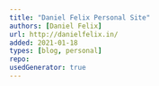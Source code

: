 ```yaml
---
title: "Daniel Felix Personal Site"
authors: [Daniel Felix]
url: http://danielfelix.in/
added: 2021-01-18
types: [blog, personal]
repo:
usedGenerator: true
---
```

